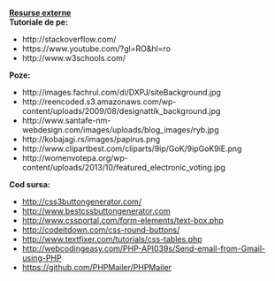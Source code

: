 <strong><u>Resurse externe</u> </strong></br>
<strong> Tutoriale de pe: </strong>
 <ul>
    <li> http://stackoverflow.com/ </li>
    <li> https://www.youtube.com/?gl=RO&hl=ro </li>
    <li> http://www.w3schools.com/ </li>
  </ul>
  
  <strong> Poze: </strong>
   <ul>
      <li> http://images.fachrul.com/di/DXPJ/siteBackground.jpg </li>
      <li>	http://reencoded.s3.amazonaws.com/wp-content/uploads/2009/08/designattik_background.jpg</li>
      <li>	http://www.santafe-nm-webdesign.com/images/uploads/blog_images/ryb.jpg</li>
      <li>	http://kobajagi.rs/images/papirus.png</li>
      <li>	http://www.clipartbest.com/cliparts/9ip/GoK/9ipGoK9iE.png</li>
      <li>	http://womenvotepa.org/wp-content/uploads/2013/10/featured_electronic_voting.jpg</li>
   </ul>
  
  <strong> Cod sursa: </strong>
     <ul>
         <li>	http://css3buttongenerator.com/</li>
         <li>	http://www.bestcssbuttongenerator.com</li>
         <li>	http://www.cssportal.com/form-elements/text-box.php</li>
         <li>	http://codeitdown.com/css-round-buttons/</li>
         <li>	http://www.textfixer.com/tutorials/css-tables.php</li>
         <li>	http://webcodingeasy.com/PHP-API039s/Send-email-from-Gmail-using-PHP</li>
         <li>	https://github.com/PHPMailer/PHPMailer</li>
     </ul>
  
     
